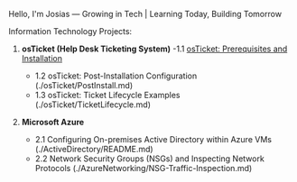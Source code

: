 Hello, I'm Josias — Growing in Tech | Learning Today, Building Tomorrow

Information Technology Projects:

1. **osTicket (Help Desk Ticketing System)**
-1.1 [osTicket: Prerequisites and Installation](./osTicket/Prerequisites.md)
   - 1.2 osTicket: Post-Installation Configuration (./osTicket/PostInstall.md)
   - 1.3 osTicket: Ticket Lifecycle Examples (./osTicket/TicketLifecycle.md)

3. **Microsoft Azure**
   - 2.1 Configuring On-premises Active Directory within Azure VMs (./ActiveDirectory/README.md)
   - 2.2 Network Security Groups (NSGs) and Inspecting Network Protocols (./AzureNetworking/NSG-Traffic-Inspection.md)
<!--
**Josalomao/Josalomao** is a ✨ _special_ ✨ repository because its `README.md` (this file) appears on your GitHub profile.

Here are some ideas to get you started:

- 🔭 I’m currently working on ...
- 🌱 I’m currently learning ...
- 👯 I’m looking to collaborate on ...
- 🤔 I’m looking for help with ...
- 💬 Ask me about ...
- 📫 How to reach me: ...
- 😄 Pronouns: ...
- ⚡ Fun fact: ...
-->

